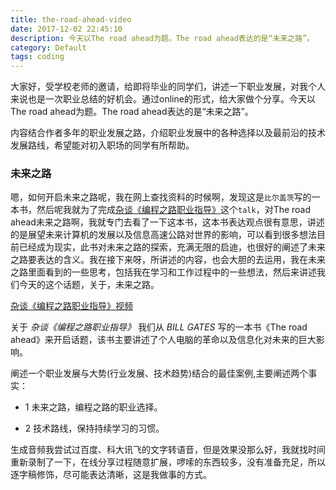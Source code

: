 ```yaml
---
title: the-road-ahead-video
date: 2017-12-02 22:45:10
description: 今天以The road ahead为题。The road ahead表达的是“未来之路”。
category: Default
tags: coding
---
```


大家好，受学校老师的邀请，给即将毕业的同学们，讲述一下职业发展，对我个人来说也是一次职业总结的好机会。通过online的形式，给大家做个分享。今天以The road ahead为题。The road ahead表达的是“未来之路”。

内容结合作者多年的职业发展之路，介绍职业发展中的各种选择以及最前沿的技术发展路线，希望能对初入职场的同学有所帮助。

### 未来之路

嗯，如何开启未来之路呢，我在网上查找资料的时候啊，发现这是`比尔盖茨`写的一本书，然后呢我就为了完成[杂谈《编程之路职业指导》](https://mp.weixin.qq.com/s?__biz=MzAxNTgzMzYyNw==&mid=2649212152&idx=1&sn=14bed05c95e269b331e482668b398c80&chksm=83ed6b8cb49ae29a82cefe8f7d4408064dfa0a8846284cc51579d11c8d0d2f17e72b971efea9#rd)这个`talk`，对The road ahead未来之路啊，我就专门去看了一下这本书，这本书表达观点很有意思，讲述的是展望未来计算机的发展以及信息高速公路对世界的影响，可以看到很多想法目前已经成为现实，此书对未来之路的探索，充满无限的启迪，也很好的阐述了未来之路要表达的含义。我在接下来呀，所讲述的内容，也会大胆的去运用，我在未来之路里面看到的一些思考，包括我在学习和工作过程中的一些想法，然后来讲述我们今天的这个话题，关于，未来之路。

[杂谈《编程之路职业指导》视频](https://v.qq.com/x/page/u0513zxrls1.html)

关于 *杂谈《编程之路职业指导》* 我们从 *BILL GATES* 写的一本书《The road ahead》来开启话题，该书主要讲述了个人电脑的革命以及信息化对未来的巨大影响。

阐述一个职业发展与大势(行业发展、技术趋势)结合的最佳案例,主要阐述两个事实：

* 1 未来之路，编程之路的职业选择。

* ​2 技术路线，保持持续学习的习惯。

生成音频我尝试过百度、科大讯飞的文字转语音，但是效果没那么好，我就找时间重新录制了一下，在线分享过程随意扩展，啰嗦的东西较多，没有准备充足，所以逐字稿修饰，尽可能表达清晰，这是我做事的方式。

